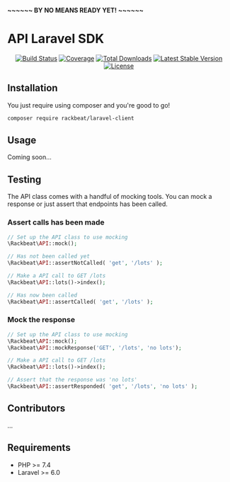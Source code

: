 **~~~~~~ BY NO MEANS READY YET! ~~~~~~**

# API Laravel SDK

<p align="center"> 
<a href="https://travis-ci.org/Rackbeat/php-sdk"><img src="https://img.shields.io/travis/Rackbeat/php-sdk.svg?style=flat-square" alt="Build Status"></a>
<a href="https://coveralls.io/github/Rackbeat/php-sdk"><img src="https://img.shields.io/coveralls/Rackbeat/php-sdk.svg?style=flat-square" alt="Coverage"></a>
<a href="https://packagist.org/packages/rackbeat/laravel-client"><img src="https://img.shields.io/packagist/dt/rackbeat/laravel-client.svg?style=flat-square" alt="Total Downloads"></a>
<a href="https://packagist.org/packages/rackbeat/laravel-client"><img src="https://img.shields.io/packagist/v/rackbeat/laravel-client.svg?style=flat-square" alt="Latest Stable Version"></a>
<a href="https://packagist.org/packages/rackbeat/laravel-client"><img src="https://img.shields.io/packagist/l/rackbeat/laravel-client.svg?style=flat-square" alt="License"></a>
</p>

## Installation

You just require using composer and you're good to go!

```bash
composer require rackbeat/laravel-client
```

## Usage

Coming soon...

## Testing

The API class comes with a handful of mocking tools. You can mock a response or just assert that endpoints has been called.

### Assert calls has been made
```php
// Set up the API class to use mocking
\Rackbeat\API::mock();

// Has not been called yet 
\Rackbeat\API::assertNotCalled( 'get', '/lots' );

// Make a API call to GET /lots
\Rackbeat\API::lots()->index();

// Has now been called
\Rackbeat\API::assertCalled( 'get', '/lots' );
```

### Mock the response
```php
// Set up the API class to use mocking
\Rackbeat\API::mock();
\Rackbeat\API::mockResponse('GET', '/lots', 'no lots');

// Make a API call to GET /lots
\Rackbeat\API::lots()->index();

// Assert that the response was 'no lots'
\Rackbeat\API::assertResponded( 'get', '/lots', 'no lots' );
```

## Contributors

...

## Requirements
* PHP >= 7.4
* Laravel >= 6.0
